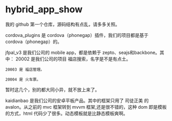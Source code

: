 hybrid_app_show
===============

我的 github 第一个仓库，源码结构有点乱，请多多关照。

cordova_plugins 是 cordova（phonegap）插件，我们的项目都是基于 cordova（phonegap）的。

jfpal_v3 是我们公司的 mobile app，都是依赖于 zepto、seajs和backbone。其中：
    20002 是我们公司的项目 福店搜索，名字是不是有点土。

    20003 是 福店管理。

    20004 是 火车票。

暂时这几个，别的都大同小异，就不放上来了。


kaidianbao 是我们公司的安卓平板产品。其中的框架只用了 司徒正美 的 avalon。从之前的 mvc 框架转到 mvvm 框架,还是很不错的，这种 dom 即是模板的方式，html 代码少了很多。动态模板就是比静态模板爽啊。
